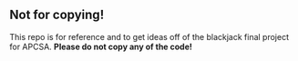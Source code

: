 ## Not for copying!
This repo is for reference and to get ideas off of the blackjack final project for APCSA. **Please do not copy any of the code!**
